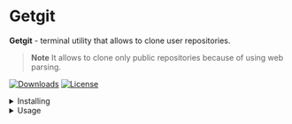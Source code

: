 # Getgit

**Getgit** - terminal utility that allows to clone user repositories.

> **Note**
> It allows to clone only public repositories because of using web parsing.

[![Downloads](https://static.pepy.tech/personalized-badge/getgit?period=total&units=international_system&left_color=grey&right_color=green&left_text=Downloads)](https://pepy.tech/project/getgit)
[![License](https://img.shields.io/badge/license-GPL3-blue.svg)](https://pepy.tech/project/getgit)


<details>
<summary>Installing</summary>

## Installing

### First way

1. Install Python3.
2. Install Getgit with the following `pip` command from the command prompt:

```sh
pip install getgit
```

### Second way

1. Install Python3.
2. Clone Getgit with git command:
3. Go to the directory `getgit`:
4. Use Python command for installing scripts below:

```sh
git clone https://github.com/kra53n/getgit.git
cd getgit
python setup.py install_scripts
```
</details>


<details>
<summary>Usage</summary>

## Usage

Type `getgit -h` in command prompt for usage information.
